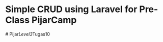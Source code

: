 # Simple CRUD using Laravel for Pre-Class PijarCamp
#   P i j a r _ L e v e l 3 _ T u g a s 1 0  
 